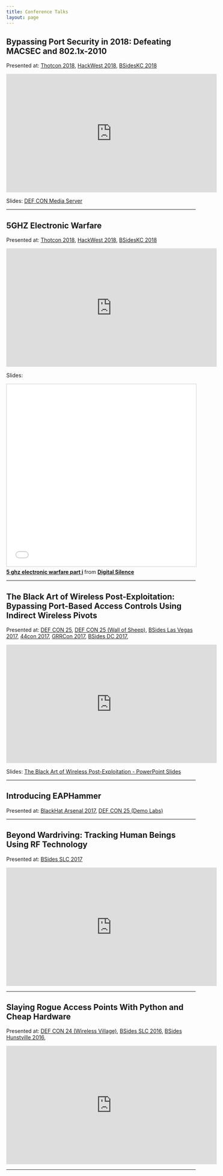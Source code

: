 ```yaml
---
title: Conference Talks
layout: page
---
```


Bypassing Port Security in 2018: Defeating MACSEC and 802.1x-2010
-----------------------------------------------------------------

Presented at: [Thotcon 2018](), [HackWest 2018](), [BSidesKC 2018]()

<iframe width="560" height="315" src="https://www.youtube.com/embed/lX4ZnQ-pfWQ" frameborder="0" allow="accelerometer; encrypted-media; gyroscope; picture-in-picture" allowfullscreen></iframe>

Slides:
[DEF CON Media Server](https://www.digitalsilence.com/wp-content/uploads/2018/08/DEF-CON-26-Gabriel-Ryan-Owning-the-LAN-in-2018-Defeating-MACsec-and-802.1x-2010-Updated-final.pdf)

---

5GHZ Electronic Warfare
-----------------------

Presented at: [Thotcon 2018](), [HackWest 2018](), [BSidesKC 2018]()

<iframe width="560" height="315" src="https://www.youtube.com/embed/APR2Wt76bWk" frameborder="0" allow="accelerometer; encrypted-media; gyroscope; picture-in-picture" allowfullscreen></iframe>

Slides:
<iframe src="//www.slideshare.net/slideshow/embed_code/key/xKB2gu280cfR1n" width="595" height="485" frameborder="0" marginwidth="0" marginheight="0" scrolling="no" style="border:1px solid #CCC; border-width:1px; margin-bottom:5px; max-width: 100%;" allowfullscreen> </iframe> <div style="margin-bottom:5px"> <strong> <a href="//www.slideshare.net/digitalsilence/5-ghz-electronic-warfare-part-i-96493994" title="5 ghz electronic warfare part i" target="_blank">5 ghz electronic warfare part i</a> </strong> from <strong><a href="https://www.slideshare.net/digitalsilence" target="_blank">Digital Silence</a></strong> </div>

---

The Black Art of Wireless Post-Exploitation: Bypassing Port-Based Access Controls Using Indirect Wireless Pivots
----------------------------------------------------------------------------------------------------------------

Presented at: [DEF CON 25](), [DEF CON 25 (Wall of Sheep)](), [BSides Las Vegas 2017](), [44con 2017](), [GRRCon 2017](), [BSides DC 2017](),

<iframe width="560" height="315" src="https://www.youtube.com/embed/c4uoCFfDp_4" frameborder="0" allowfullscreen></iframe>

Slides:
[The Black Art of Wireless Post-Exploitation - PowerPoint Slides](https://media.defcon.org/DEF%20CON%2025/DEF%20CON%2025%20presentations/DEFCON-25-Gabriel-Ryan-The-Black-Art-of-Wireless-Post-Exploitation-UPDATED.pdf)

---

Introducing EAPHammer
---------------------

Presented at: [BlackHat Arsenal 2017](), [DEF CON 25 (Demo Labs)]()

---

Beyond Wardriving: Tracking Human Beings Using RF Technology
------------------------------------------------------------

Presented at: [BSides SLC 2017]()

<iframe width="560" height="315" src="https://www.youtube.com/embed/kyJe0prz0lk" frameborder="0" allowfullscreen></iframe>

---

Slaying Rogue Access Points With Python and Cheap Hardware
----------------------------------------------------------

Presented at:
[DEF CON 24 (Wireless Village)](), [BSides SLC 2016](), [BSides Hunstville 2016](), 

<iframe width="560" height="315" src="https://www.youtube.com/embed/TPiAOsAOJzo" frameborder="0" allowfullscreen></iframe>

---

